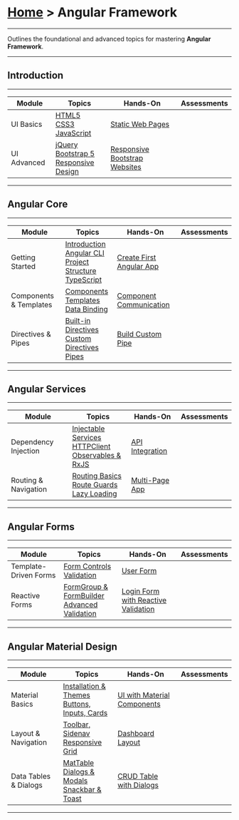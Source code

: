 # [Home](../) > Angular Framework

---

Outlines the foundational and advanced topics for mastering **Angular Framework**.

---
## Introduction
---

| Module | Topics | Hands-On | Assessments |
|--------|--------|----------|-------------|
| UI Basics | [HTML5](./html5) <br> [CSS3](./css3) <br> [JavaScript](./javascript) | [Static Web Pages](./hands-on/01-exercise) | |
| UI Advanced | [jQuery](./jquery) <br> [Bootstrap 5](./bootstrap5) <br> [Responsive Design](./responsive-design) | [Responsive Bootstrap Websites](./hands-on/02-exercise) | |

---
## Angular Core
---

| Module | Topics | Hands-On | Assessments |
|--------|--------|----------|-------------|
| Getting Started | [Introduction](./introduction) <br> [Angular CLI](./cli) <br> [Project Structure](./project-structure) <br> [TypeScript](./typescript) | [Create First Angular App](./hands-on/03-exercise) | |
| Components & Templates | [Components](./components) <br> [Templates](./templates) <br> [Data Binding](./data-binding) | [Component Communication](./hands-on/component-binding) | |
| Directives & Pipes | [Built-in Directives](./directives) <br> [Custom Directives](./custom-directives) <br> [Pipes](./pipes) | [Build Custom Pipe](./hands-on/custom-pipe) | |

---
## Angular Services
---

| Module | Topics | Hands-On | Assessments |
|--------|--------|----------|-------------|
| Dependency Injection | [Injectable Services](./services) <br> [HTTPClient](./httpclient) <br> [Observables & RxJS](./rxjs) | [API Integration](./hands-on/http-service) | |
| Routing & Navigation | [Routing Basics](./routing) <br> [Route Guards](./route-guards) <br> [Lazy Loading](./lazy-loading) | [Multi-Page App](./hands-on/angular-routing) | |

---
## Angular Forms
---

| Module | Topics | Hands-On | Assessments |
|--------|--------|----------|-------------|
| Template-Driven Forms | [Form Controls](./template-driven) <br> [Validation](./template-validation) | [User Form](./hands-on/template-form) | |
| Reactive Forms | [FormGroup & FormBuilder](./reactive-forms) <br> [Advanced Validation](./reactive-validation) | [Login Form with Reactive Validation](./hands-on/reactive-form) | |

---
## Angular Material Design
---

| Module | Topics | Hands-On | Assessments |
|--------|--------|----------|-------------|
| Material Basics | [Installation & Themes](./material-intro) <br> [Buttons, Inputs, Cards](./material-components) | [UI with Material Components](./hands-on/material-components) | |
| Layout & Navigation | [Toolbar, Sidenav](./toolbar-sidenav) <br> [Responsive Grid](./material-grid) | [Dashboard Layout](./hands-on/material-dashboard) | |
| Data Tables & Dialogs | [MatTable](./datatable) <br> [Dialogs & Modals](./dialogs) <br> [Snackbar & Toast](./snackbar) | [CRUD Table with Dialogs](./hands-on/material-crud) | |

---
